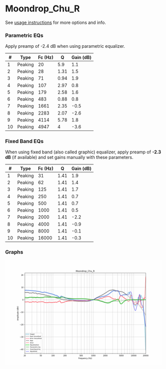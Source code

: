 # Moondrop_Chu_R
See [usage instructions](https://github.com/jaakkopasanen/AutoEq#usage) for more options and info.

### Parametric EQs
Apply preamp of -2.4 dB when using parametric equalizer.

|   # | Type    |   Fc (Hz) |    Q |   Gain (dB) |
|-----|---------|-----------|------|-------------|
|   1 | Peaking |        20 | 5.9  |         1.1 |
|   2 | Peaking |        28 | 1.31 |         1.5 |
|   3 | Peaking |        71 | 0.94 |         1.9 |
|   4 | Peaking |       107 | 2.97 |         0.8 |
|   5 | Peaking |       179 | 2.58 |         1.6 |
|   6 | Peaking |       483 | 0.88 |         0.8 |
|   7 | Peaking |      1661 | 2.35 |        -0.5 |
|   8 | Peaking |      2283 | 2.07 |        -2.6 |
|   9 | Peaking |      4114 | 5.78 |         1.8 |
|  10 | Peaking |      4947 | 4    |        -3.6 |

### Fixed Band EQs
When using fixed band (also called graphic) equalizer, apply preamp of **-2.3 dB** (if available) and set gains manually with these parameters.

|   # | Type    |   Fc (Hz) |    Q |   Gain (dB) |
|-----|---------|-----------|------|-------------|
|   1 | Peaking |        31 | 1.41 |         1.9 |
|   2 | Peaking |        62 | 1.41 |         1.4 |
|   3 | Peaking |       125 | 1.41 |         1.7 |
|   4 | Peaking |       250 | 1.41 |         0.7 |
|   5 | Peaking |       500 | 1.41 |         0.7 |
|   6 | Peaking |      1000 | 1.41 |         0.5 |
|   7 | Peaking |      2000 | 1.41 |        -2.2 |
|   8 | Peaking |      4000 | 1.41 |        -0.9 |
|   9 | Peaking |      8000 | 1.41 |        -0.1 |
|  10 | Peaking |     16000 | 1.41 |        -0.3 |

### Graphs
![](./Moondrop_Chu_R.png)
